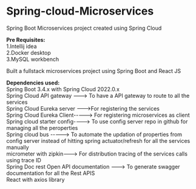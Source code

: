 # Spring-cloud-Microservices
Spring Boot Microservices project created using Spring Cloud 

<strong>Pre Requisites:</strong><br>
1.Intellij idea <br>
2.Docker desktop<br>
3.MySQL workbench<br>

Built a fullstack microservices project using Spring Boot and React JS

<strong>Dependencies used:</strong><br>
Spring Boot 3.4.x with Spring Cloud 2022.0.x <br>
Spring Cloud API gateway  ---> To have a API gateway to route to all the services <br>
Spring Cloud Eureka server --->For registering the services <br>
Spring Cloud Eureka Client-----> For registering microservices as client <br>
Spring cloud starter config----> To use config server repo in github for managing all the peroperties <br>
Spring cloud bus    -----> To automate the updation of properties from config server instead of hitting spring actuator/refresh for all the services manually <br>
micrometer with zipkin---> For distribution tracing of the services calls using trace ID <br>
Spring Doc rest Open API documentation ---> To generate swagger documentation for all the Rest APIS <br>
React with axios library <br>
